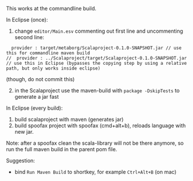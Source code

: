 This works at the commandline build.

In Eclipse (once):

1. change `editor/Main.esv` commenting out first line and uncommenting second line:

```
  provider : target/metaborg/Scalaproject-0.1.0-SNAPSHOT.jar // use this for commandline maven build
//  provider : ../Scalaproject/target/Scalaproject-0.1.0-SNAPSHOT.jar // use this in Eclipse (bypasses the copying step by using a relative path, but only works inside eclipse)
```
(though, do not commit this)

2. in the Scalaproject use the maven-build with `package -DskipTests` to generate a jar fast

In Eclipse (every build):

1. build scalaproject with maven (generates jar)
2. build spoofax project with spoofax (cmd+alt+b), reloads language with new jar.

Note: after a spoofax clean the scala-library will not be there anymore, so run the full maven build in the parent pom file.

Suggestion:
- bind `Run Maven Build` to shortkey, for example `Ctrl+Alt+B` (on mac) 
